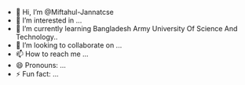 - 👋 Hi, I’m @Miftahul-Jannatcse
- 👀 I’m interested in ...
- 🌱 I’m currently learning Bangladesh Army University Of Science And Technology..
- 💞️ I’m looking to collaborate on ...
- 📫 How to reach me ...
- 😄 Pronouns: ...
- ⚡ Fun fact: ...

<!---
Miftahul-Jannatcse/Miftahul-Jannatcse is a ✨ special ✨ repository because its `README.md` (this file) appears on your GitHub profile.
You can click the Preview link to take a look at your changes.
--->
